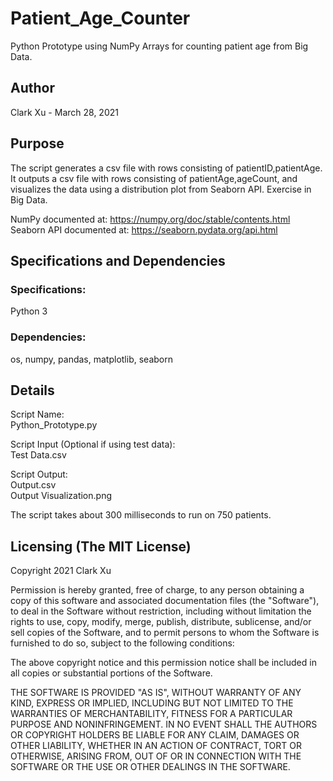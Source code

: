 # Patient_Age_Counter
Python Prototype using NumPy Arrays for counting patient age from Big Data.

## Author
Clark Xu - March 28, 2021

## Purpose
The script generates a csv file with rows consisting of patientID,patientAge. It outputs a csv file with rows consisting of patientAge,ageCount, and visualizes the data using a distribution plot from Seaborn API. Exercise in Big Data.

NumPy documented at: https://numpy.org/doc/stable/contents.html <br>
Seaborn API documented at: https://seaborn.pydata.org/api.html

## Specifications and Dependencies
### Specifications:
Python 3
### Dependencies:
os, numpy, pandas, matplotlib, seaborn

## Details
Script Name: <br>
Python_Prototype.py

Script Input (Optional if using test data): <br>
Test Data.csv

Script Output: <br>
Output.csv <br>
Output Visualization.png

The script takes about 300 milliseconds to run on 750 patients.

## Licensing (The MIT License)
Copyright 2021 Clark Xu

Permission is hereby granted, free of charge, to any person obtaining a copy of this software and associated documentation files (the "Software"), to deal in the Software without restriction, including without limitation the rights to use, copy, modify, merge, publish, distribute, sublicense, and/or sell copies of the Software, and to permit persons to whom the Software is furnished to do so, subject to the following conditions:

The above copyright notice and this permission notice shall be included in all copies or substantial portions of the Software.

THE SOFTWARE IS PROVIDED "AS IS", WITHOUT WARRANTY OF ANY KIND, EXPRESS OR IMPLIED, INCLUDING BUT NOT LIMITED TO THE WARRANTIES OF MERCHANTABILITY, FITNESS FOR A PARTICULAR PURPOSE AND NONINFRINGEMENT. IN NO EVENT SHALL THE AUTHORS OR COPYRIGHT HOLDERS BE LIABLE FOR ANY CLAIM, DAMAGES OR OTHER LIABILITY, WHETHER IN AN ACTION OF CONTRACT, TORT OR OTHERWISE, ARISING FROM, OUT OF OR IN CONNECTION WITH THE SOFTWARE OR THE USE OR OTHER DEALINGS IN THE SOFTWARE.
